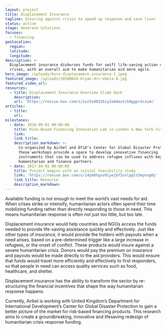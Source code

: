 ```yaml
---
layout: project
title: Displacement Insurance
tagline: Insuring against crisis to speed up response and save lives
status: active
stage: Generate Solutions
focuses:
  - financing
geolocation:
  region:
  latitude:
  longitude:
description: >-
  Displacement insurance disburses funds for swift life-saving action during
  crises, with an overall aim to make humanitarian aid more agile.
hero_image: /uploads/hero-displacement-insurance-1.jpeg
featured_image: /uploads/20180824-kryan-drc-ebola-8.jpg
featured_video_url:
resources:
  - title: Displacement Insurance Overview Slide Deck
    description:
    url: 'https://rescue.box.com/s/1oz5x00156iy2a4deutck0ggpr4czu4c'
articles:
  - title:
    url:
milestones:
  - date: 2018-09-01 00:00:00
    title: Risk-Based Financing Innovation Lab in London & New York City.
    link:
    link_title:
    description_markdown: >-
      Co-organized by Airbel and DfiD’s Center for Global Disaster Protection,
      these workshops provide a space to develop innovative financing
      instruments that can be used to address refugee influxes with key
      humanitarian and finance partners.
  - date: 2017-04-01 00:00:00
    title: Project begins with an initial feasibility study
    link: 'https://rescue.box.com/s/14y66hgso9iyejb73zolpglo3myvug0y'
    link_title: Resource
    description_markdown:
---
```


Available funding is not enough to meet the world’s vast needs for aid. When crises strike or intensify, humanitarian actors often spend their time mobilizing funding rather than directly responding to those in need. This means humanitarian response is often not just too little, but too late.

Displacement insurance would help countries and NGOs access the funds needed to provide life-saving assistance quickly and effectively. Just like other types of insurance, it would provide the holders with payouts when a need arises, based on a pre-determined trigger like a large increase in refugees, or the onset of conflict. These products would insure against a severe humanitarian crisis. Donors would pay the premium on insurance and payouts would be made directly to the aid providers. This would ensure that funds would travel more efficiently and effectively to first responders, so that people in need can access quality services such as food, healthcare, and shelter.

Displacement insurance has the ability to transform the sector by re-structuring the financial incentives that shape the way humanitarian response happens.

Currently, Airbel is working with United Kingdom’s Department for International Development’s Center for Global Disaster Protection to gain a better picture of the market for risk-based financing products. This research aims to create a groundbreaking, innovative and lifesaving redesign of humanitarian crisis response funding.